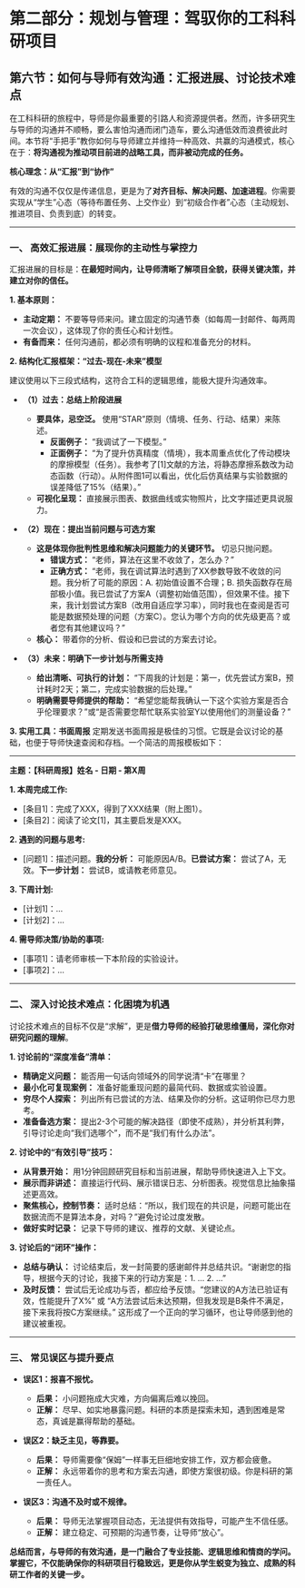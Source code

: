 # **第二部分：规划与管理：驾驭你的工科科研项目**

## **第六节：如何与导师有效沟通：汇报进展、讨论技术难点**

在工科科研的旅程中，导师是你最重要的引路人和资源提供者。然而，许多研究生与导师的沟通并不顺畅，要么害怕沟通而闭门造车，要么沟通低效而浪费彼此时间。本节将“手把手”教你如何与导师建立并维持一种高效、共赢的沟通模式，核心在于：**将沟通视为推动项目前进的战略工具，而非被动完成的任务。**

**核心理念：从“汇报”到“协作”**

有效的沟通不仅仅是传递信息，更是为了**对齐目标、解决问题、加速进程**。你需要实现从“学生”心态（等待布置任务、上交作业）到“初级合作者”心态（主动规划、推进项目、负责到底）的转变。

---

### **一、 高效汇报进展：展现你的主动性与掌控力**

汇报进展的目标是：**在最短时间内，让导师清晰了解项目全貌，获得关键决策，并建立对你的信任。**

**1. 基本原则：**

* **主动定期：** 不要等导师来问。建立固定的沟通节奏（如每周一封邮件、每两周一次会议），这体现了你的责任心和计划性。
* **有备而来：** 任何沟通前，都必须有明确的议程和准备充分的材料。

**2. 结构化汇报框架：“过去-现在-未来”模型**

建议使用以下三段式结构，这符合工科的逻辑思维，能极大提升沟通效率。

* **（1）过去：总结上阶段进展**
  * **要具体，忌空泛。** 使用“STAR”原则（情境、任务、行动、结果）来陈述。
    * **反面例子：** “我调试了一下模型。”
    * **正面例子：** “为了提升仿真精度（情境），我本周重点优化了传动模块的摩擦模型（任务）。我参考了[1]文献的方法，将静态摩擦系数改为动态函数（行动）。从附件图1可以看出，优化后仿真结果与实验数据的误差降低了15%（结果）。”
  * **可视化呈现：** 直接展示图表、数据曲线或实物照片，比文字描述更具说服力。

* **（2）现在：提出当前问题与可选方案**
  * **这是体现你批判性思维和解决问题能力的关键环节。** 切忌只抛问题。
    * **错误方式：** “老师，算法在这里不收敛了，怎么办？”
    * **正确方式：** “老师，我在调试算法时遇到了XX参数导致不收敛的问题。我分析了可能的原因：A. 初始值设置不合理；B. 损失函数存在局部极小值。我已尝试了方案A（调整初始值范围），但效果不佳。接下来，我计划尝试方案B（改用自适应学习率），同时我也在查阅是否可能是数据预处理的问题（方案C）。您认为哪个方向的优先级更高？或者您有其他建议吗？”
  * **核心：** 带着你的分析、假设和已尝试的方案去讨论。

* **（3）未来：明确下一步计划与所需支持**
  * **给出清晰、可执行的计划：** “下周我的计划是：第一，优先尝试方案B，预计耗时2天；第二，完成实验数据的后处理。”
  * **明确需要导师提供的帮助：** “希望您能帮我确认一下这个实验方案是否合乎伦理要求？”或“是否需要您帮忙联系实验室Y以使用他们的测量设备？”

**3. 实用工具：书面周报**
定期发送书面周报是极佳的习惯。它既是会议讨论的基础，也便于导师快速查阅和存档。一个简洁的周报模板如下：

---
**主题：【科研周报】姓名 - 日期 - 第X周**

**1. 本周完成工作:**

* [条目1]：完成了XXX，得到了XXX结果（附上图1）。
* [条目2]：阅读了论文[1]，其主要启发是XXX。

**2. 遇到的问题与思考:**

* [问题1]：描述问题。**我的分析：** 可能原因A/B。**已尝试方案：** 尝试了A，无效。**下一步计划：** 尝试B，或请教老师意见。

**3. 下周计划:**

* [计划1]：...
* [计划2]：...

**4. 需导师决策/协助的事项:**

* [事项1]：请老师审核一下本阶段的实验设计。
* [事项2]：...

---

### **二、 深入讨论技术难点：化困境为机遇**

讨论技术难点的目标不仅是“求解”，更是**借力导师的经验打破思维僵局，深化你对研究问题的理解**。

**1. 讨论前的“深度准备”清单：**

* **精确定义问题：** 能否用一句话向领域外的同学说清“卡”在哪里？
* **最小化可复现案例：** 准备好能重现问题的最简代码、数据或实验设置。
* **穷尽个人探索：** 列出所有已尝试的方法、结果及你的分析。这证明你已尽力思考。
* **准备备选方案：** 提出2-3个可能的解决路径（即使不成熟），并分析其利弊，引导讨论走向“我们选哪个”，而不是“我们有什么办法”。

**2. 讨论中的“有效引导”技巧：**

* **从背景开始：** 用1分钟回顾研究目标和当前进展，帮助导师快速进入上下文。
* **展示而非讲述：** 直接运行代码、展示错误日志、分析图表。视觉信息比抽象描述更高效。
* **聚焦核心，控制节奏：** 适时总结：“所以，我们现在的共识是，问题可能出在数据流而不是算法本身，对吗？”避免讨论过度发散。
* **做好实时记录：** 记录下导师的建议、推荐的文献、关键论点。

**3. 讨论后的“闭环”操作：**

* **总结与确认：** 讨论结束后，发一封简要的感谢邮件并总结共识。“谢谢您的指导，根据今天的讨论，我接下来的行动方案是：1. ... 2. ...”
* **及时反馈：** 尝试后无论成功与否，都应给予反馈。“您建议的A方法已验证有效，性能提升了X%” 或 “A方法尝试后未达预期，但我发现是B条件不满足，接下来我将按C方案继续。” 这形成了一个正向的学习循环，也让导师感到他的建议被重视。

---

### **三、 常见误区与提升要点**

* **误区1：报喜不报忧。**
  * **后果：** 小问题拖成大灾难，方向偏离后难以挽回。
  * **正解：** 尽早、如实地暴露问题。科研的本质是探索未知，遇到困难是常态，真诚是赢得帮助的基础。

* **误区2：缺乏主见，等靠要。**
  * **后果：** 导师需要像“保姆”一样事无巨细地安排工作，双方都会疲惫。
  * **正解：** 永远带着你的思考和方案去沟通，即使方案很初级。你是科研的第一责任人。

* **误区3：沟通不及时或不规律。**
  * **后果：** 导师无法掌握项目动态，无法提供有效指导，可能产生不信任感。
  * **正解：** 建立稳定、可预期的沟通节奏，让导师“放心”。

**总结而言，与导师的有效沟通，是一门融合了专业技能、逻辑思维和情商的学问。掌握它，不仅能确保你的科研项目行稳致远，更是你从学生蜕变为独立、成熟的科研工作者的关键一步。**

